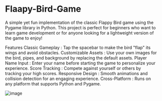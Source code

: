 # Flaapy-Bird-Game
A simple yet fun implementation of the classic Flappy Bird game using the Pygame library in Python. This project is perfect for beginners who want to learn game development or for anyone looking for a lightweight version of the game to enjoy!

Features
Classic Gameplay : Tap the spacebar to make the bird "flap" its wings and avoid obstacles.
Customizable Assets : Use your own images for the bird, pipes, and background by replacing the default assets.
Player Name Input : Enter your name before starting the game to personalize your experience.
Score Tracking : Compete against yourself or others by tracking your high scores.
Responsive Design : Smooth animations and collision detection for an engaging experience.
Cross-Platform : Runs on any platform that supports Python and Pygame.


![image](https://github.com/user-attachments/assets/c553c7ac-cf78-40a4-bd14-7bd09efc34a2)
